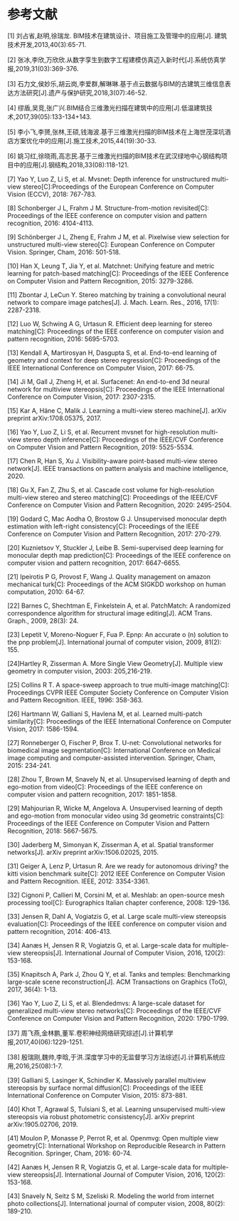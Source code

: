 
# 参考文献

[1]   刘占省,赵明,徐瑞龙. BIM技术在建筑设计、项目施工及管理中的应用[J]. 建筑技术开发,2013,40(3):65-71. 

[2]   张冰,李欣,万欣欣.从数字孪生到数字工程建模仿真迈入新时代[J].系统仿真学报,2019,31(03):369-376.

[3]   石力文,侯妙乐,胡云岗,李爱群,解琳琳.基于点云数据与BIM的古建筑三维信息表达方法研究[J].遗产与保护研究,2018,3(07):46-52.

[4]   缪盾,吴竞,张广兴.BIM结合三维激光扫描在建筑中的应用[J].低温建筑技术,2017,39(05):133-134+143.

[5]   李小飞,李赟,张林,王硕,钱海波.基于三维激光扫描的BIM技术在上海世茂深坑酒店方案优化中的应用[J].施工技术,2015,44(19):30-33.

[6]   姚习红,徐晓雨,高志民.基于三维激光扫描的BIM技术在武汉绿地中心钢结构项目中的应用[J].钢结构,2018,33(08):118-121.

[7]   Yao Y, Luo Z, Li S, et al. Mvsnet: Depth inference for unstructured multi-view stereo[C]:Proceedings of the European Conference on Computer Vision (ECCV), 2018: 767-783.

[8]   Schonberger J L, Frahm J M. Structure-from-motion revisited[C]: Proceedings of the IEEE conference on computer vision and pattern recognition, 2016: 4104-4113.

[9]   Schönberger J L, Zheng E, Frahm J M, et al. Pixelwise view selection for unstructured multi-view stereo[C]: European Conference on Computer Vision. Springer, Cham, 2016: 501-518.

[10] Han X, Leung T, Jia Y, et al. Matchnet: Unifying feature and metric learning for patch-based matching[C]: Proceedings of the IEEE Conference on Computer Vision and Pattern Recognition, 2015: 3279-3286.

[11] Zbontar J, LeCun Y. Stereo matching by training a convolutional neural network to compare image patches[J]. J. Mach. Learn. Res., 2016, 17(1): 2287-2318.

[12] Luo W, Schwing A G, Urtasun R. Efficient deep learning for stereo matching[C]: Proceedings of the IEEE conference on computer vision and pattern recognition, 2016: 5695-5703.

[13] Kendall A, Martirosyan H, Dasgupta S, et al. End-to-end learning of geometry and context for deep stereo regression[C]: Proceedings of the IEEE International Conference on Computer Vision, 2017: 66-75.

[14] Ji M, Gall J, Zheng H, et al. Surfacenet: An end-to-end 3d neural network for multiview stereopsis[C]: Proceedings of the IEEE International Conference on Computer Vision, 2017: 2307-2315.

[15] Kar A, Häne C, Malik J. Learning a multi-view stereo machine[J]. arXiv preprint arXiv:1708.05375, 2017.

[16] Yao Y, Luo Z, Li S, et al. Recurrent mvsnet for high-resolution multi-view stereo depth inference[C]: Proceedings of the IEEE/CVF Conference on Computer Vision and Pattern Recognition, 2019: 5525-5534.

[17] Chen R, Han S, Xu J. Visibility-aware point-based multi-view stereo network[J]. IEEE transactions on pattern analysis and machine intelligence, 2020.

[18] Gu X, Fan Z, Zhu S, et al. Cascade cost volume for high-resolution multi-view stereo and stereo matching[C]: Proceedings of the IEEE/CVF Conference on Computer Vision and Pattern Recognition, 2020: 2495-2504.

[19] Godard C, Mac Aodha O, Brostow G J. Unsupervised monocular depth estimation with left-right consistency[C]: Proceedings of the IEEE Conference on Computer Vision and Pattern Recognition, 2017: 270-279.

[20] Kuznietsov Y, Stuckler J, Leibe B. Semi-supervised deep learning for monocular depth map prediction[C]: Proceedings of the IEEE conference on computer vision and pattern recognition, 2017: 6647-6655.

[21] Ipeirotis P G, Provost F, Wang J. Quality management on amazon mechanical turk[C]: Proceedings of the ACM SIGKDD workshop on human computation, 2010: 64-67.

[22] Barnes C, Shechtman E, Finkelstein A, et al. PatchMatch: A randomized correspondence algorithm for structural image editing[J]. ACM Trans. Graph., 2009, 28(3): 24.

[23] Lepetit V, Moreno-Noguer F, Fua P. Epnp: An accurate o (n) solution to the pnp problem[J]. International journal of computer vision, 2009, 81(2): 155.

[24]Hartley R, Zisserman A. More Single View Geometry[J]. Multiple view geometry in computer vision, 2003: 205,216-219.

[25] Collins R T. A space-sweep approach to true multi-image matching[C]: Proceedings CVPR IEEE Computer Society Conference on Computer Vision and Pattern Recognition. IEEE, 1996: 358-363.

[26] Hartmann W, Galliani S, Havlena M, et al. Learned multi-patch similarity[C]: Proceedings of the IEEE International Conference on Computer Vision, 2017: 1586-1594.

[27] Ronneberger O, Fischer P, Brox T. U-net: Convolutional networks for biomedical image segmentation[C]: International Conference on Medical image computing and computer-assisted intervention. Springer, Cham, 2015: 234-241.

[28] Zhou T, Brown M, Snavely N, et al. Unsupervised learning of depth and ego-motion from video[C]: Proceedings of the IEEE conference on computer vision and pattern recognition, 2017: 1851-1858.

[29] Mahjourian R, Wicke M, Angelova A. Unsupervised learning of depth and ego-motion from monocular video using 3d geometric constraints[C]: Proceedings of the IEEE Conference on Computer Vision and Pattern Recognition, 2018: 5667-5675.

[30] Jaderberg M, Simonyan K, Zisserman A, et al. Spatial transformer networks[J]. arXiv preprint arXiv:1506.02025, 2015.

[31] Geiger A, Lenz P, Urtasun R. Are we ready for autonomous driving? the kitti vision benchmark suite[C]: 2012 IEEE Conference on Computer Vision and Pattern Recognition. IEEE, 2012: 3354-3361.

[32] Cignoni P, Callieri M, Corsini M, et al. Meshlab: an open-source mesh processing tool[C]: Eurographics Italian chapter conference, 2008: 129-136.

[33] Jensen R, Dahl A, Vogiatzis G, et al. Large scale multi-view stereopsis evaluation[C]: Proceedings of the IEEE conference on computer vision and pattern recognition, 2014: 406-413.

[34] Aanæs H, Jensen R R, Vogiatzis G, et al. Large-scale data for multiple-view stereopsis[J]. International Journal of Computer Vision, 2016, 120(2): 153-168.

[35] Knapitsch A, Park J, Zhou Q Y, et al. Tanks and temples: Benchmarking large-scale scene reconstruction[J]. ACM Transactions on Graphics (ToG), 2017, 36(4): 1-13.

[36] Yao Y, Luo Z, Li S, et al. Blendedmvs: A large-scale dataset for generalized multi-view stereo networks[C]: Proceedings of the IEEE/CVF Conference on Computer Vision and Pattern Recognition, 2020: 1790-1799.



[37] 周飞燕,金林鹏,董军.卷积神经网络研究综述[J].计算机学报,2017,40(06):1229-1251.

[38] 殷瑞刚,魏帅,李晗,于洪.深度学习中的无监督学习方法综述[J].计算机系统应用,2016,25(08):1-7.

[39] Galliani S, Lasinger K, Schindler K. Massively parallel multiview stereopsis by surface normal diffusion[C]: Proceedings of the IEEE International Conference on Computer Vision, 2015: 873-881.

[40] Khot T, Agrawal S, Tulsiani S, et al. Learning unsupervised multi-view stereopsis via robust photometric consistency[J]. arXiv preprint arXiv:1905.02706, 2019.

[41] Moulon P, Monasse P, Perrot R, et al. Openmvg: Open multiple view geometry[C]: International Workshop on Reproducible Research in Pattern Recognition. Springer, Cham, 2016: 60-74.

[42] Aanæs H, Jensen R R, Vogiatzis G, et al. Large-scale data for multiple-view stereopsis[J]. International Journal of Computer Vision, 2016, 120(2): 153-168.

[43] Snavely N, Seitz S M, Szeliski R. Modeling the world from internet photo collections[J]. International journal of computer vision, 2008, 80(2): 189-210.



